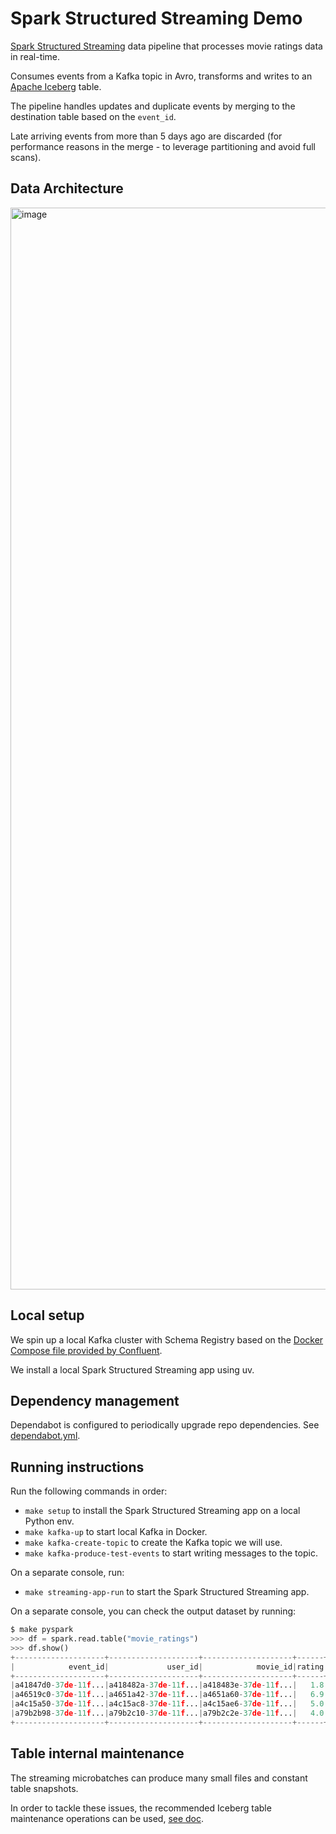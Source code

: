 # Spark Structured Streaming Demo
[Spark Structured Streaming](https://spark.apache.org/docs/latest/structured-streaming-programming-guide.html) data pipeline that processes movie ratings data in real-time.

Consumes events from a Kafka topic in Avro, transforms and writes to an [Apache Iceberg](https://iceberg.apache.org/) table.

The pipeline handles updates and duplicate events by merging to the destination table based on the `event_id`.

Late arriving events from more than 5 days ago are discarded (for performance reasons in the merge - to leverage partitioning and avoid full scans).

## Data Architecture
<img width="1731" alt="image" src="https://github.com/user-attachments/assets/79551b02-e192-4203-9d6b-2ce07253056f" />

## Local setup
We spin up a local Kafka cluster with Schema Registry based on the [Docker Compose file provided by Confluent](https://github.com/confluentinc/cp-all-in-one/blob/7.8.0-post/cp-all-in-one-community/docker-compose.yml).

We install a local Spark Structured Streaming app using uv.

## Dependency management
Dependabot is configured to periodically upgrade repo dependencies. See [dependabot.yml](.github/dependabot.yml).

## Running instructions
Run the following commands in order:
* `make setup` to install the Spark Structured Streaming app on a local Python env.
* `make kafka-up` to start local Kafka in Docker.
* `make kafka-create-topic` to create the Kafka topic we will use.
* `make kafka-produce-test-events` to start writing messages to the topic.

On a separate console, run:
* `make streaming-app-run` to start the Spark Structured Streaming app.

On a separate console, you can check the output dataset by running:
```python
$ make pyspark
>>> df = spark.read.table("movie_ratings")
>>> df.show()
+--------------------+--------------------+--------------------+------+-----------+----------------+-----------+
|            event_id|             user_id|            movie_id|rating|is_approved|rating_timestamp|rating_date|
+--------------------+--------------------+--------------------+------+-----------+----------------+-----------+
|a41847d0-37de-11f...|a418482a-37de-11f...|a418483e-37de-11f...|   1.8|      false|      1748008982| 2025-05-23|
|a46519c0-37de-11f...|a4651a42-37de-11f...|a4651a60-37de-11f...|   6.9|      false|      1748008982| 2025-05-23|
|a4c15a50-37de-11f...|a4c15ac8-37de-11f...|a4c15ae6-37de-11f...|   5.0|      false|      1748008983| 2025-05-23|
|a79b2b98-37de-11f...|a79b2c10-37de-11f...|a79b2c2e-37de-11f...|   4.0|      false|      1748008988| 2025-05-23|
+--------------------+--------------------+--------------------+------+-----------+----------------+-----------+
```

## Table internal maintenance
The streaming microbatches can produce many small files and constant table snapshots.

In order to tackle these issues, the recommended Iceberg table maintenance operations can be used, [see doc](https://iceberg.apache.org/docs/1.4.0/spark-structured-streaming/#maintenance-for-streaming-tables).
